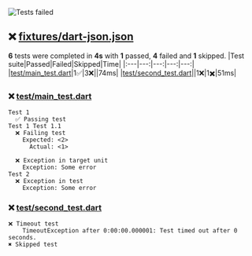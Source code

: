 ![Tests failed](https://img.shields.io/badge/tests-1%20passed%2C%204%20failed%2C%201%20skipped-critical)
## ❌ <a id="user-content-r0" href="#r0">fixtures/dart-json.json</a>
**6** tests were completed in **4s** with **1** passed, **4** failed and **1** skipped.
|Test suite|Passed|Failed|Skipped|Time|
|:---|---:|---:|---:|---:|
|[test/main_test.dart](#r0s0)|1✅|3❌||74ms|
|[test/second_test.dart](#r0s1)||1❌|1✖️|51ms|
### ❌ <a id="user-content-r0s0" href="#r0s0">test/main_test.dart</a>
```
Test 1
  ✅ Passing test
Test 1 Test 1.1
  ❌ Failing test
	Expected: <2>
	  Actual: <1>
	
  ❌ Exception in target unit
	Exception: Some error
Test 2
  ❌ Exception in test
	Exception: Some error
```
### ❌ <a id="user-content-r0s1" href="#r0s1">test/second_test.dart</a>
```
❌ Timeout test
	TimeoutException after 0:00:00.000001: Test timed out after 0 seconds.
✖️ Skipped test
```